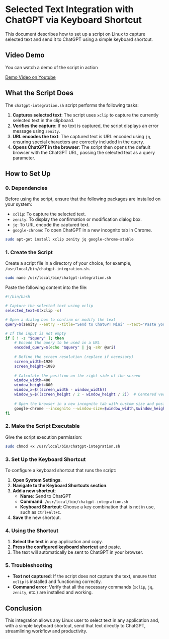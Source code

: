 # Selected Text Integration with ChatGPT via Keyboard Shortcut

This document describes how to set up a script on Linux to capture selected text and send it to ChatGPT using a simple keyboard shortcut.

## Video Demo

You can watch a demo of the script in action

[Demo Video on Youtube](https://www.youtube.com/watch?v=da3GcPmP_Dg&si=hq6DaDlL2inOc8EO)

## What the Script Does

The `chatgpt-integration.sh` script performs the following tasks:

1. **Captures selected text**: The script uses `xclip` to capture the currently selected text in the clipboard.
2. **Verifies the capture**: If no text is captured, the script displays an error message using `zenity`.
3. **URL encodes the text**: The captured text is URL encoded using `jq`, ensuring special characters are correctly included in the query.
4. **Opens ChatGPT in the browser**: The script then opens the default browser with the ChatGPT URL, passing the selected text as a query parameter.

## How to Set Up

### 0. Dependencies

Before using the script, ensure that the following packages are installed on your system:

- `xclip`: To capture the selected text.
- `zenity`: To display the confirmation or modification dialog box.
- `jq`: To URL encode the captured text.
- `google-chrome`: To open ChatGPT in a new incognito tab in Chrome.

```bash
sudo apt-get install xclip zenity jq google-chrome-stable
```

### 1. Create the Script

Create a script file in a directory of your choice, for example, `/usr/local/bin/chatgpt-integration.sh`.

```bash
sudo nano /usr/local/bin/chatgpt-integration.sh
```

Paste the following content into the file:

```bash
#!/bin/bash

# Capture the selected text using xclip
selected_text=$(xclip -o)

# Open a dialog box to confirm or modify the text
query=$(zenity --entry --title="Send to ChatGPT Mini" --text="Paste your text:" --entry-text="$selected_text")

# If the input is not empty
if [ ! -z "$query" ]; then
    # Encode the query to be used in a URL
    encoded_query=$(echo "$query" | jq -sRr @uri)
    
    # Define the screen resolution (replace if necessary)
    screen_width=1920
    screen_height=1080
    
    # Calculate the position on the right side of the screen
    window_width=400
    window_height=800
    window_x=$((screen_width - window_width))
    window_y=$((screen_height / 2 - window_height / 2))  # Centered vertically
    
    # Open the browser in a new incognito tab with custom size and position
    google-chrome --incognito --window-size=$window_width,$window_height --window-position=$window_x,$window_y --app="https://chatgpt.com/?model=gpt-4o-mini&q=$encoded_query"
fi
```

### 2. Make the Script Executable

Give the script execution permission:

```bash
sudo chmod +x /usr/local/bin/chatgpt-integration.sh
```

### 3. Set Up the Keyboard Shortcut

To configure a keyboard shortcut that runs the script:

1. **Open System Settings**.
2. **Navigate to the Keyboard Shortcuts section**.
3. **Add a new shortcut**:
   - **Name**: Send to ChatGPT
   - **Command**: `/usr/local/bin/chatgpt-integration.sh`
   - **Keyboard Shortcut**: Choose a key combination that is not in use, such as `Ctrl+Alt+C`.
4. **Save** the new shortcut.

### 4. Using the Shortcut

1. **Select the text** in any application and copy.
2. **Press the configured keyboard shortcut** and paste.
3. The text will automatically be sent to ChatGPT in your browser.

### 5. Troubleshooting

- **Text not captured**: If the script does not capture the text, ensure that `xclip` is installed and functioning correctly.
- **Command error**: Verify that all the necessary commands (`xclip`, `jq`, `zenity`, etc.) are installed and working.

## Conclusion

This integration allows any Linux user to select text in any application and, with a simple keyboard shortcut, send that text directly to ChatGPT, streamlining workflow and productivity.
